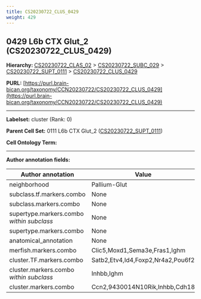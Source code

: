 ```yaml
---
title: CS20230722_CLUS_0429
weight: 429
---
```

## 0429 L6b CTX Glut_2 (CS20230722_CLUS_0429)
<b>Hierarchy: </b>
[CS20230722_CLAS_02](../CS20230722_CLAS_02) >
[CS20230722_SUBC_029](../CS20230722_SUBC_029) >
[CS20230722_SUPT_0111](../CS20230722_SUPT_0111) >
[CS20230722_CLUS_0429](../CS20230722_CLUS_0429)

**PURL:** [https://purl.brain-bican.org/taxonomy/CCN20230722/CS20230722_CLUS_0429](https://purl.brain-bican.org/taxonomy/CCN20230722/CS20230722_CLUS_0429)

---


**Labelset:** cluster (Rank: 0)

**Parent Cell Set:** 0111 L6b CTX Glut_2 ([CS20230722_SUPT_0111](../CS20230722_SUPT_0111))



**Cell Ontology Term:** 

[MARKER GENES.]: #


---

[TRANSFERRED ANNOTATIONS.]: #


[AUTHOR ANNOTATION FIELDS.]: #


**Author annotation fields:**

| Author annotation | Value |
|-------------------|-------|
|neighborhood|Pallium-Glut|
|subclass.tf.markers.combo|None|
|subclass.markers.combo|None|
|supertype.markers.combo _within subclass_|None|
|supertype.markers.combo|None|
|anatomical_annotation|None|
|merfish.markers.combo|Clic5,Moxd1,Sema3e,Fras1,Ighm|
|cluster.TF.markers.combo|Satb2,Etv4,Id4,Foxp2,Nr4a2,Pou6f2|
|cluster.markers.combo _within subclass_|Inhbb,Ighm|
|cluster.markers.combo|Ccn2,9430014N10Rik,Inhbb,Cdh18|
